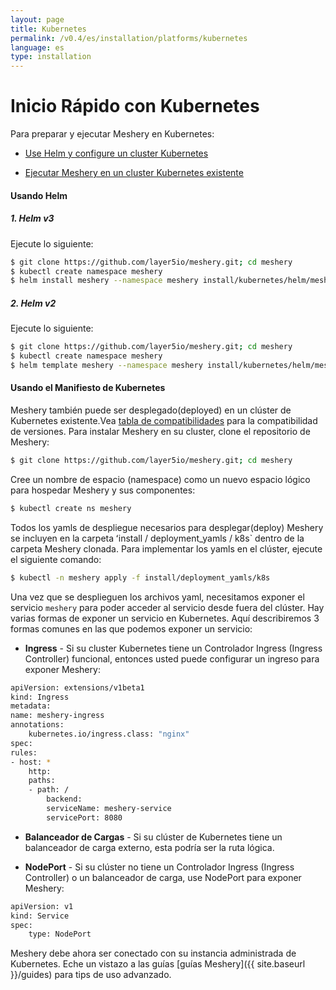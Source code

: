 ```yaml
---
layout: page
title: Kubernetes
permalink: /v0.4/es/installation/platforms/kubernetes
language: es
type: installation
---
```


# Inicio Rápido con Kubernetes

Para preparar y ejecutar Meshery en Kubernetes:

- [ Use Helm y configure un cluster Kubernetes ](#usando-helm)

- [Ejecutar Meshery en un cluster Kubernetes existente](#usando-el-manifiesto-de-kubernetes)

#### **Usando Helm**

##### 1. **Helm v3**

Ejecute lo siguiente:

```sh
$ git clone https://github.com/layer5io/meshery.git; cd meshery
$ kubectl create namespace meshery
$ helm install meshery --namespace meshery install/kubernetes/helm/meshery
```

##### 2. **Helm v2**

Ejecute lo siguiente:

```sh
$ git clone https://github.com/layer5io/meshery.git; cd meshery
$ kubectl create namespace meshery
$ helm template meshery --namespace meshery install/kubernetes/helm/meshery | kubectl apply -f -
```

#### **Usando el Manifiesto de Kubernetes**

Meshery también puede ser desplegado(deployed) en un clúster de Kubernetes existente.Vea [tabla de compatibilidades](#matriz-de-compatibilades) para la compatibilidad de versiones. Para instalar Meshery en su cluster, clone el repositorio de Meshery:

```sh
$ git clone https://github.com/layer5io/meshery.git; cd meshery
```

Cree un nombre de espacio (namespace) como un nuevo espacio lógico para hospedar Meshery y sus componentes:

```sh
$ kubectl create ns meshery
```

Todos los yamls de despliegue necesarios para desplegar(deploy) Meshery se incluyen en la carpeta ʻinstall / deployment_yamls / k8s` dentro de la carpeta Meshery clonada. Para implementar los yamls en el clúster, ejecute el siguiente comando:

```sh
$ kubectl -n meshery apply -f install/deployment_yamls/k8s
```

Una vez que se desplieguen los archivos yaml, necesitamos exponer el servicio `meshery` para poder acceder al servicio desde fuera del clúster. Hay varias formas de exponer un servicio en Kubernetes. Aquí describiremos 3 formas comunes en las que podemos exponer un servicio:

- **Ingress** - Si su cluster Kubernetes tiene un Controlador Ingress (Ingress Controller) funcional, entonces usted puede configurar un ingreso para exponer Meshery:

```sh
apiVersion: extensions/v1beta1
kind: Ingress
metadata:
name: meshery-ingress
annotations:
    kubernetes.io/ingress.class: "nginx"
spec:
rules:
- host: *
    http:
    paths:
    - path: /
        backend:
        serviceName: meshery-service
        servicePort: 8080
```

- **Balanceador de Cargas** -
  Si su clúster de Kubernetes tiene un balanceador de carga externo, esta podría ser la ruta lógica.

- **NodePort** -
  Si su clúster no tiene un Controlador Ingress (Ingress Controller) o un balanceador de carga, use NodePort para exponer Meshery:

```sh
apiVersion: v1
kind: Service
spec:
    type: NodePort
```

Meshery debe ahora ser conectado con su instancia administrada de Kubernetes. Eche un vistazo a las guías [guías Meshery]({{ site.baseurl }}/guides) para tips de uso advanzado.
